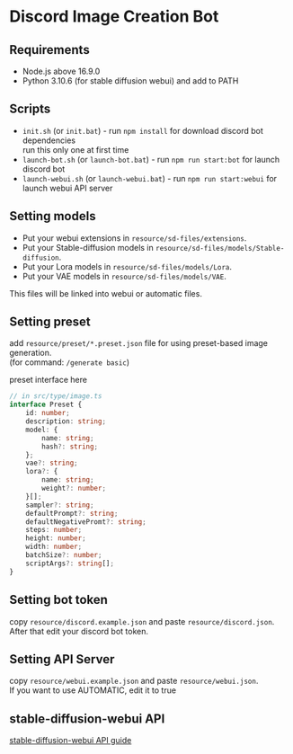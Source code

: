 # Discord Image Creation Bot

## Requirements

* Node.js above 16.9.0
* Python 3.10.6 (for stable diffusion webui) and add to PATH

## Scripts

* `init.sh` (or `init.bat`) - run `npm install` for download discord bot dependencies    
  run this only one at first time
* `launch-bot.sh` (or `launch-bot.bat`) - run `npm run start:bot` for launch discord bot
* `launch-webui.sh` (or `launch-webui.bat`) - run `npm run start:webui` for launch webui API server

## Setting models

* Put your webui extensions in `resource/sd-files/extensions`.
* Put your Stable-diffusion models in `resource/sd-files/models/Stable-diffusion`.
* Put your Lora models in `resource/sd-files/models/Lora`.
* Put your VAE models in `resource/sd-files/models/VAE`.

This files will be linked into webui or automatic files.

## Setting preset

add `resource/preset/*.preset.json` file for using preset-based image generation.    
(for command: `/generate basic`)

preset interface here

```typescript
// in src/type/image.ts
interface Preset {
    id: number;
    description: string;
    model: {
        name: string;
        hash?: string;
    };
    vae?: string;
    lora?: {
        name: string;
        weight?: number;
    }[];
    sampler?: string;
    defaultPrompt?: string;
    defaultNegativePromt?: string;
    steps: number;
    height: number;
    width: number;
    batchSize?: number;
    scriptArgs?: string[];
}
```

## Setting bot token

copy `resource/discord.example.json` and paste `resource/discord.json`.   
After that edit your discord bot token.

## Setting API Server

copy `resource/webui.example.json` and paste `resource/webui.json`.    
If you want to use AUTOMATIC, edit it to true

## stable-diffusion-webui API

[stable-diffusion-webui API guide](https://github.com/AUTOMATIC1111/stable-diffusion-webui/wiki/API)

